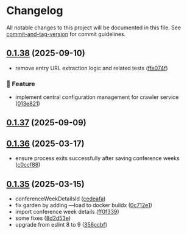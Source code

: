 # Changelog

All notable changes to this project will be documented in this file. See [commit-and-tag-version](https://github.com/absolute-version/commit-and-tag-version) for commit guidelines.

## [0.1.38](https://github.com/demokratie-live/democracy-development/compare/import-conference-week-details@v0.1.37...import-conference-week-details@v0.1.38) (2025-09-10)


* remove entry URL extraction logic and related tests ([ffe074f](https://github.com/demokratie-live/democracy-development/commit/ffe074ff6f8a7101ad8968d0fcaacaada66fd940))


### 🚀 Feature

* implement central configuration management for crawler service ([013e821](https://github.com/demokratie-live/democracy-development/commit/013e8211ce070b775b7ff64bb07dd4a03c552546))

## [0.1.37](https://github.com/demokratie-live/democracy-development/compare/import-conference-week-details@v0.1.36...import-conference-week-details@v0.1.37) (2025-09-09)

## [0.1.36](https://github.com/demokratie-live/democracy-development/compare/import-conference-week-details@v0.1.35...import-conference-week-details@v0.1.36) (2025-03-17)


* ensure process exits successfully after saving conference weeks ([c0ccf88](https://github.com/demokratie-live/democracy-development/commit/c0ccf88c03cb673f989896ebdf02f58c8d1974a1))

## [0.1.35](https://github.com/demokratie-live/democracy-development/compare/import-conference-week-details@v0.1.34...import-conference-week-details@v0.1.35) (2025-03-15)


* conferenceWeekDetailsId ([cedeafa](https://github.com/demokratie-live/democracy-development/commit/cedeafae064bd41411e1f5c0f0624f403df28f9c))
* fix garden by adding —load to docker buildx ([0c712e1](https://github.com/demokratie-live/democracy-development/commit/0c712e1734116275badbde2c82aadc4515845759))
* import conference week details ([ff0f339](https://github.com/demokratie-live/democracy-development/commit/ff0f339e7736ba9760f85970111ed97ecca7808e))
* some fixes ([8d2d53e](https://github.com/demokratie-live/democracy-development/commit/8d2d53e3de46ea7bc3167d90e14b4da4e71b17b1))
* upgrade from eslint 8 to 9 ([356ccbf](https://github.com/demokratie-live/democracy-development/commit/356ccbfad9dff32191f38be383b24d515d4a87fb))
